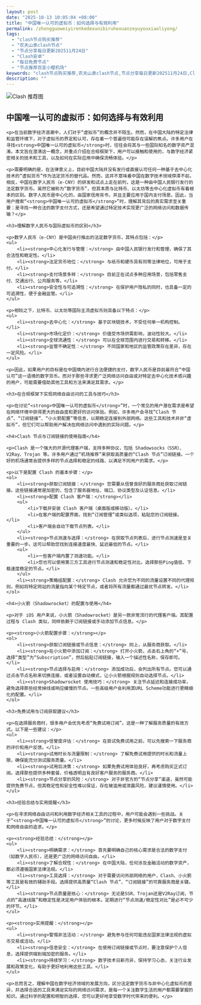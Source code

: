 ```yaml
---
layout: post
date: "2025-10-13 10:05:04 +08:00"
title: "中国唯一认可的虚拟币：如何选择与有效利用"
permalink: /zhongguoweiyirenkedexunibiruhexuanzeyuyouxiaoliyong/
tags:
  - "clash节点购买推荐"
  - "农夫山泉clash节点"
  - "节点分享每日更新202511月24日"
  - "Clash安卓"
  - "每日免费节点"
  - "节点推荐百变小樱机场"
keywords: "clash节点购买推荐,农夫山泉clash节点,节点分享每日更新202511月24日,Clash安卓,每日免费节点,节点推荐百变小樱机场"
description: ""
---
```


![Clash 推荐图](https://clashjd.github.io/assets/img/clash节点推荐.png)

## 中国唯一认可的虚拟币：如何选择与有效利用


    <p>在当前数字经济浪潮中，人们对于“虚拟币”的概念并不陌生。然而，在中国大陆的特定法律和监管环境下，对于虚拟币的界定和认可，存在着一个普遍但可能存在误解的焦点。许多用户在寻找<strong>中国唯一认可的虚拟币</strong>时，往往会将其与一些国际知名的数字资产混淆。本文旨在澄清这一概念，并重点介绍在合规框架下，用户可以接触和使用的，与数字经济紧密相关的技术和工具，以及如何在实际应用中确保流畅体验。</p>

    <p>需要明确的是，在法律意义上，目前中国大陆并没有发行或直接认可任何一种基于去中心化技术的“虚拟货币”作为法定货币的替代品。然而，这并不意味着中国在数字技术领域停滞不前。相反，中国在数字人民币（e-CNY）的研发和试点上走在前列，这是一种由中国人民银行发行的法定数字货币。虽然它被称为“数字货币”，但其本质与比特币、以太坊等去中心化虚拟币有着根本的区别。数字人民币是中心化的，由国家信用背书，并且主要应用于国内支付场景。因此，当用户搜索“<strong>中国唯一认可的虚拟币</strong>”时，理解其背后的真实需求至关重要：是寻找一种合法的数字支付方式，还是希望通过特定技术实现更广泛的网络访问和数据传输？</p>

    <h3>理解数字人民币与国际虚拟币的区别</h3>

    <p>数字人民币（e-CNY）是中国央行推出的法定数字货币，其特点包括：</p>
    <ul>
        <li><strong>中心化发行与管理：</strong> 由中国人民银行发行和管理，确保了其合法性和稳定性。</li>
        <li><strong>法定货币地位：</strong> 与纸币和硬币具有同等法律地位，可用于支付。</li>
        <li><strong>支付场景多样：</strong> 目前正在试点多种应用场景，包括零售支付、交通出行、公共服务等。</li>
        <li><strong>安全性与可追溯性：</strong> 在保护用户隐私的同时，也具备一定的可追溯性，便于金融监管。</li>
    </ul>

    <p>相较之下，比特币、以太坊等国际主流虚拟币则具备以下特点：</p>
    <ul>
        <li><strong>去中心化：</strong> 基于区块链技术，不受任何单一机构控制。</li>
        <li><strong>市场化定价：</strong> 价值受市场供需影响，波动性较大。</li>
        <li><strong>全球流通性：</strong> 可以在全球范围内进行交易和转移。</li>
        <li><strong>监管不确定性：</strong> 不同国家和地区的监管政策存在差异，存在一定风险。</li>
    </ul>

    <p>因此，如果用户的目标是在中国境内进行合法便捷的支付，数字人民币是目前最符合“中国认可”这一语境的数字货币。而对于那些寻求更广泛网络访问自由或对特定去中心化技术感兴趣的用户，可能需要借助其他工具和方法来满足其需求。</p>

    <h3>在合规框架下实现网络自由访问的工具与技巧</h3>

    <p>在讨论“<strong>中国唯一认可的虚拟币</strong>”时，一个常见的用户潜在需求是希望在网络环境中获得更大的自由度和更好的访问体验。例如，许多用户会寻找“Clash 节点”、“订阅链接”、“小火箭配置”等信息，以期稳定连接到外部网络。这些工具和技术并非“虚拟币”，但它们可以帮助用户解决在网络访问中遇到的实际问题。</p>

    <h4>Clash 节点与订阅链接的使用指南</h4>

    <p>Clash 是一个强大的开源代理客户端，支持多种协议，包括 Shadowsocks（SSR）、V2Ray、Trojan 等。许多用户通过“机场推荐”来获取高质量的“Clash 节点”订阅链接。一个好的机场通常会提供多样的节点选择和稳定的线路，以满足不同用户的需求。</p>

    <p>以下是配置 Clash 的基本步骤：</p>
    <ol>
        <li><strong>获取订阅链接：</strong> 您需要从信誉良好的服务商处获取订阅链接。这些链接通常是加密的，包含了服务器地址、端口、协议类型及认证信息。</li>
        <li><strong>配置 Clash 客户端：</strong></li>
        <ul>
            <li>下载并安装 Clash 客户端（桌面版或移动版）。</li>
            <li>在客户端的配置界面，找到“订阅管理”或类似选项，粘贴您的订阅链接。</li>
            <li>客户端会自动下载节点列表。</li>
        </ul>
        <li><strong>节点测速与选择：</strong> 在获取节点列表后，进行节点测速是至关重要的一步。这可以帮助您找到连接速度最快、延迟最低的节点。</li>
        <ul>
            <li>一些客户端内置了测速功能。</li>
            <li>您也可以使用第三方工具进行节点测速和稳定性对比。选择那些Ping值低、下载速度稳定的节点。</li>
        </ul>
        <li><strong>策略组配置：</strong> Clash 允许您为不同的流量设置不同的代理规则，例如将特定网站的流量指向某个特定节点，或者将所有流量都通过最优节点转发。</li>
    </ol>

    <h4>小火箭（Shadowrocket）的配置与使用</h4>

    <p>对于 iOS 用户来说，小火箭（Shadowrocket）是另一款非常流行的代理客户端。其配置过程与 Clash 类似，同样依赖于订阅链接或手动添加节点信息。</p>

    <p><strong>小火箭配置步骤：</strong></p>
    <ol>
        <li><strong>获取订阅链接或节点信息：</strong> 同上，从服务商获取。</li>
        <li><strong>在小火箭中添加订阅：</strong> 打开小火箭，点击右上角的“+”号，选择“类型”为“Subscription”，然后粘贴订阅链接，输入一个描述性名称，保存即可。</li>
        <li><strong>节点选择与启用：</strong> 添加成功后，会列出所有节点。您可以通过点击节点名称来切换连接，或者设置自动模式，让小火箭根据规则自动选择节点。</li>
        <li><strong>Shadowrocket 使用技巧：</strong> 关注节点延迟和连接成功率，避免选择那些经常掉线或响应缓慢的节点。一些高级用户会利用其URL Scheme功能进行更精细化的配置。</li>
    </ol>

    <h3>免费试用与订阅获取建议</h3>

    <p>在选择服务商时，很多用户会优先考虑“免费试用订阅”。这是一种了解服务质量的有效方式。以下是一些建议：</p>
    <ul>
        <li><strong>信誉度评估：</strong> 在尝试免费试用之前，可以先搜索一下服务商的评价和用户反馈。</li>
        <li><strong>试用时长与流量限制：</strong> 了解免费试用提供的时长和流量上限，确保能充分测试服务质量。</li>
        <li><strong>试用后决策：</strong> 如果免费试用体验良好，再考虑购买正式订阅。选择那些提供多种套餐、价格透明且有良好客户服务的服务商。</li>
        <li><strong>节点分享的风险：</strong> 对于非官方的“节点分享”渠道，虽然可能提供免费节点，但其稳定性和安全性难以保证，存在被滥用或泄露风险，建议谨慎使用。</li>
    </ul>

    <h3>经验总结与实用提醒</h3>

    <p>在寻求网络自由访问和利用数字经济相关工具的过程中，用户可能会遇到一些挑战。关于“<strong>中国唯一认可的虚拟币</strong>”的讨论，更多时候反映了用户对于数字支付和网络自由的追求。</p>

    <p><strong>经验总结：</strong></p>
    <ul>
        <li><strong>明确需求：</strong> 首先要明确自己的核心需求是合法的数字支付（如数字人民币），还是更广泛的网络访问自由。</li>
        <li><strong>了解合规性：</strong> 在中国大陆，任何涉及金融活动的数字资产，都必须遵循国家法律法规。</li>
        <li><strong>工具选择：</strong> 对于需要访问外部网络的用户，Clash、小火箭等工具是有效的辅助手段。选择提供高质量“Clash 节点”、“订阅链接”的可靠服务商是关键。</li>
        <li><strong>节点质量是核心：</strong> 无论是SSR、Trojan还是V2Ray订阅，节点的“高速线路”和稳定性是决定用户体验的根本。定期进行“节点测速/稳定性对比”是必不可少的环节。</li>
    </ul>

    <p><strong>实用提醒：</strong></p>
    <ul>
        <li><strong>警惕非法活动：</strong> 避免参与任何可能违反国家法律法规的虚拟币交易或活动。</li>
        <li><strong>信息安全：</strong> 在使用订阅链接或节点时，要注意保护个人信息，选择提供端到端加密的服务。</li>
        <li><strong>持续学习：</strong> 数字技术日新月异，保持学习心态，关注行业发展和政策变化，有助于更好地利用这些工具。</li>
    </ul>

    <p>总而言之，理解中国在数字经济领域的发展方向，区分法定数字货币与非中心化虚拟币的差异，并选择合适的工具来满足实际的网络访问需求，是每一个关注数字生活的用户都需要掌握的知识。通过科学的配置和明智的选择，您可以更好地享受数字时代带来的便利。</p>